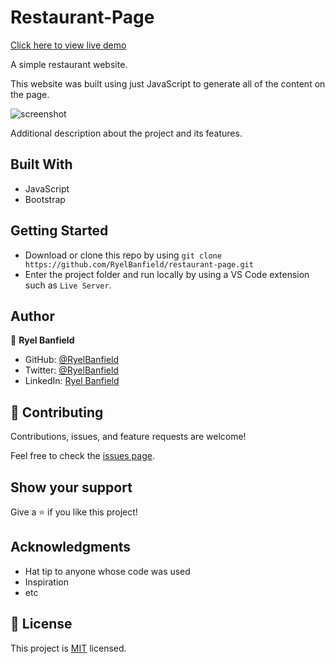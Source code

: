 # Restaurant-Page

[Click here to view live demo](https://ryelbanfield.github.io/restaurant-page/)

A simple restaurant website.

This website was built using just JavaScript to generate all of the content on
the page.

![screenshot](./Screenshot.png)

Additional description about the project and its features.

## Built With

- JavaScript
- Bootstrap

## Getting Started

- Download or clone this repo by using
  `git clone https://github.com/RyelBanfield/restaurant-page.git`
- Enter the project folder and run locally by using a VS Code extension such as
  `Live Server`.

## Author

👤 **Ryel Banfield**

- GitHub: [@RyelBanfield](https://github.com/ryelbanfield)
- Twitter: [@RyelBanfield](https://twitter.com/ryelbanfield)
- LinkedIn: [Ryel Banfield](https://www.linkedin.com/in/ryel-banfield/)

## 🤝 Contributing

Contributions, issues, and feature requests are welcome!

Feel free to check the [issues page](../../issues/).

## Show your support

Give a ⭐️ if you like this project!

## Acknowledgments

- Hat tip to anyone whose code was used
- Inspiration
- etc

## 📝 License

This project is [MIT](LICENSE) licensed.
